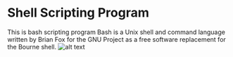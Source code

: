 # Shell Scripting Program
This is bash scripting program
Bash is a Unix shell and command language written by Brian Fox for the GNU Project as a free software replacement for the Bourne shell.
![alt text](https://miro.medium.com/max/2800/1*iaC_zrKuCvWH75Qf9ghanA.png)
